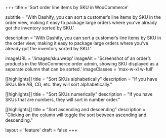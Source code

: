 +++
title = 'Sort order line items by SKU in WooCommerce'

subtitle = 'With Dashify, you can sort a customer’s line items by SKU in the order view, making it easy to package large orders where you’ve already got the inventory sorted by SKU.'

description = 'With Dashify, you can sort a customer’s line items by SKU in the order view, making it easy to package large orders where you’ve already got the inventory sorted by SKU.'

imageURL = '/images/sku.webp'
imageAlt = 'Screenshot of an order’s products in the WooCommerce order admin, showing SKU displayed as a separate column that can be sorted.'
imageClasses = 'max-w-xl w-full'

[[highlights]]
title = "Sort SKUs alphabetically"
description = "If you have SKUs like AB, CD, etc. they will sort alphabetically."

[[highlights]]
title = "Sort SKUs numerically"
description = "If you have SKUs that are numbers, they will sort in number order."

[[highlights]]
title = "Sort ascending and descending"
description = "Clicking on the column will toggle the sort between ascending and descending."

layout = 'feature'
draft = false
+++
